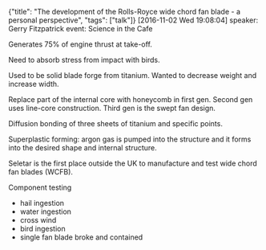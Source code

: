 {"title": "The development of the Rolls-Royce wide chord fan blade - a personal perspective", "tags": ["talk"]}
[2016-11-02 Wed 19:08:04]
speaker: Gerry Fitzpatrick
event: Science in the Cafe

Generates 75% of engine thrust at take-off.

Need to absorb stress from impact with birds.

Used to be solid blade forge from titanium. Wanted to decrease weight and increase width.

Replace part of the internal core with honeycomb in first gen. Second gen uses
line-core construction. Third gen is the swept fan design.

Diffusion bonding of three sheets of titanium and specific points.

Superplastic forming: argon gas is pumped into the structure and it forms into
the desired shape and internal structure.

Seletar is the first place outside the UK to manufacture and test wide chord fan blades (WCFB).

Component testing
* hail ingestion
* water ingestion
* cross wind
* bird ingestion
* single fan blade broke and contained

